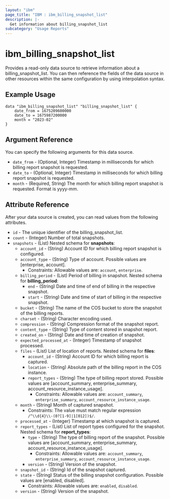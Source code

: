 ```yaml
---
layout: "ibm"
page_title: "IBM : ibm_billing_snapshot_list"
description: |-
  Get information about billing_snapshot_list
subcategory: "Usage Reports"
---
```


# ibm_billing_snapshot_list

Provides a read-only data source to retrieve information about a billing_snapshot_list. You can then reference the fields of the data source in other resources within the same configuration by using interpolation syntax.

## Example Usage

```hcl
data "ibm_billing_snapshot_list" "billing_snapshot_list" {
	date_from = 1675209600000
	date_to = 1675987200000
	month = "2023-02"
}
```

## Argument Reference

You can specify the following arguments for this data source.

* `date_from` - (Optional, Integer) Timestamp in milliseconds for which billing report snapshot is requested.
* `date_to` - (Optional, Integer) Timestamp in milliseconds for which billing report snapshot is requested.
* `month` - (Required, String) The month for which billing report snapshot is requested.  Format is yyyy-mm.

## Attribute Reference

After your data source is created, you can read values from the following attributes.

* `id` - The unique identifier of the billing_snapshot_list.
* `count` - (Integer) Number of total snapshots.
* `snapshots` - (List) 
Nested schema for **snapshots**:
	* `account_id` - (String) Account ID for which billing report snapshot is configured.
	* `account_type` - (String) Type of account. Possible values are [enterprise, account].
	  * Constraints: Allowable values are: `account`, `enterprise`.
	* `billing_period` - (List) Period of billing in snapshot.
	Nested schema for **billing_period**:
		* `end` - (String) Date and time of end of billing in the respective snapshot.
		* `start` - (String) Date and time of start of billing in the respective snapshot.
	* `bucket` - (String) The name of the COS bucket to store the snapshot of the billing reports.
	* `charset` - (String) Character encoding used.
	* `compression` - (String) Compression format of the snapshot report.
	* `content_type` - (String) Type of content stored in snapshot report.
	* `created_on` - (String) Date and time of creation of snapshot.
	* `expected_processed_at` - (Integer) Timestamp of snapshot processed.
	* `files` - (List) List of location of reports.
	Nested schema for **files**:
		* `account_id` - (String) Account ID for which billing report is captured.
		* `location` - (String) Absolute path of the billing report in the COS instance.
		* `report_types` - (String) The type of billing report stored. Possible values are [account_summary, enterprise_summary, account_resource_instance_usage].
		  * Constraints: Allowable values are: `account_summary`, `enterprise_summary`, `account_resource_instance_usage`.
	* `month` - (String) Month of captured snapshot.
	  * Constraints: The value must match regular expression `/^\\d{4}\\-(0?[1-9]|1[012])$/`.
	* `processed_at` - (Integer) Timestamp at which snapshot is captured.
	* `report_types` - (List) List of report types configured for the snapshot.
	Nested schema for **report_types**:
		* `type` - (String) The type of billing report of the snapshot. Possible values are [account_summary, enterprise_summary, account_resource_instance_usage].
		  * Constraints: Allowable values are: `account_summary`, `enterprise_summary`, `account_resource_instance_usage`.
		* `version` - (String) Version of the snapshot.
	* `snapshot_id` - (String) Id of the snapshot captured.
	* `state` - (String) Status of the billing snapshot configuration. Possible values are [enabled, disabled].
	  * Constraints: Allowable values are: `enabled`, `disabled`.
	* `version` - (String) Version of the snapshot.

